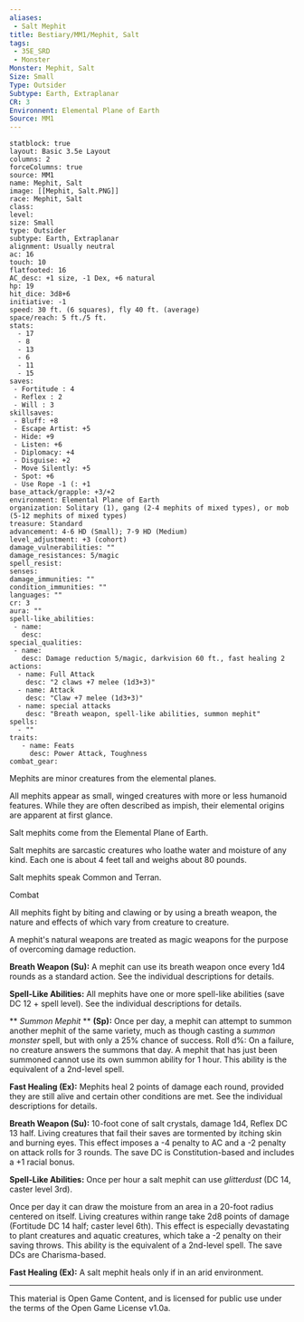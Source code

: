 ```yaml
---
aliases:
 - Salt Mephit
title: Bestiary/MM1/Mephit, Salt
tags: 
 - 35E_SRD
 - Monster
Monster: Mephit, Salt
Size: Small
Type: Outsider
Subtype: Earth, Extraplanar
CR: 3
Environnent: Elemental Plane of Earth
Source: MM1
---
```


```statblock
statblock: true
layout: Basic 3.5e Layout
columns: 2
forceColumns: true
source: MM1 
name: Mephit, Salt
image: [[Mephit, Salt.PNG]]
race: Mephit, Salt
class: 
level: 
size: Small
type: Outsider
subtype: Earth, Extraplanar
alignment: Usually neutral
ac: 16
touch: 10
flatfooted: 16
AC_desc: +1 size, -1 Dex, +6 natural
hp: 19
hit_dice: 3d8+6
initiative: -1
speed: 30 ft. (6 squares), fly 40 ft. (average)
space/reach: 5 ft./5 ft.
stats:
  - 17
  - 8
  - 13
  - 6
  - 11
  - 15
saves:
 - Fortitude : 4
 - Reflex : 2
 - Will : 3
skillsaves:
 - Bluff: +8
 - Escape Artist: +5
 - Hide: +9
 - Listen: +6
 - Diplomacy: +4
 - Disguise: +2
 - Move Silently: +5
 - Spot: +6
 - Use Rope -1 (: +1
base_attack/grapple: +3/+2
environment: Elemental Plane of Earth
organization: Solitary (1), gang (2-4 mephits of mixed types), or mob (5-12 mephits of mixed types)
treasure: Standard
advancement: 4-6 HD (Small); 7-9 HD (Medium)
level_adjustment: +3 (cohort)
damage_vulnerabilities: ""
damage_resistances: 5/magic
spell_resist: 
senses: 
damage_immunities: ""
condition_immunities: ""
languages: ""
cr: 3
aura: ""
spell-like_abilities:
 - name: 
   desc: 
special_qualities:
 - name:
   desc: Damage reduction 5/magic, darkvision 60 ft., fast healing 2
actions:
  - name: Full Attack
    desc: "2 claws +7 melee (1d3+3)"
  - name: Attack
    desc: "Claw +7 melee (1d3+3)"
  - name: special attacks
    desc: "Breath weapon, spell-like abilities, summon mephit"
spells:
  - ""
traits:
   - name: Feats
     desc: Power Attack, Toughness
combat_gear:  
```


Mephits are minor creatures from the elemental planes.

All mephits appear as small, winged creatures with more or less humanoid features. While they are often described as impish, their elemental origins are apparent at first glance.

Salt mephits come from the Elemental Plane of Earth.

Salt mephits are sarcastic creatures who loathe water and moisture of any kind. Each one is about 4 feet tall and weighs about 80 pounds.

Salt mephits speak Common and Terran.

Combat

All mephits fight by biting and clawing or by using a breath weapon, the nature and effects of which vary from creature to creature.

A mephit's natural weapons are treated as magic weapons for the purpose of overcoming damage reduction.


**Breath Weapon (Su):** A mephit can use its breath weapon once every 1d4 rounds as a standard action. See the individual descriptions for details.


**Spell-Like Abilities:** All mephits have one or more spell-like abilities (save DC 12 + spell level). See the individual descriptions for details.


**
*Summon Mephit* 
**
**(Sp):** Once per day, a mephit can attempt to summon another mephit of the same variety, much as though casting a *summon monster* spell, but with only a 25% chance of success. Roll d%: On a failure, no creature answers the summons that day. A mephit that has just been summoned cannot use its own summon ability for 1 hour. This ability is the equivalent of a 2nd-level spell.


**Fast Healing (Ex):** Mephits heal 2 points of damage each round, provided they are still alive and certain other conditions are met. See the individual descriptions for details.


**Breath Weapon (Su):** 10-foot cone of salt crystals, damage 1d4, Reflex DC 13 half. Living creatures that fail their saves are tormented by itching skin and burning eyes. This effect imposes a -4 penalty to AC and a -2 penalty on attack rolls for 3 rounds. The save DC is Constitution-based and includes a +1 racial bonus.


**Spell-Like Abilities:** Once per hour a salt mephit can use *glitterdust* (DC 14, caster level 3rd).

Once per day it can draw the moisture from an area in a 20-foot radius centered on itself. Living creatures within range take 2d8 points of damage (Fortitude DC 14 half; caster level 6th). This effect is especially devastating to plant creatures and aquatic creatures, which take a -2 penalty on their saving throws. This ability is the equivalent of a 2nd-level spell. The save DCs are Charisma-based.


**Fast Healing (Ex):** A salt mephit heals only if in an arid environment.

---

This material is Open Game Content, and is licensed for public use under the terms of the Open Game License v1.0a.
